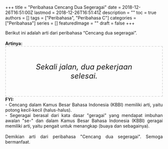 +++
title = "Peribahasa Cencang Dua Segeragai"
date = 2018-12-26T16:51:00Z
lastmod = 2018-12-26T16:51:41Z
description = ""
toc = true
authors = []
tags = ["Peribahasa", "Peribahasa C"]
categories = ["Peribahasa"]
series = []
featuredImage = ""
draft = false
+++

<div dir="ltr" style="text-align: left;" trbidi="on"><div style="text-align: justify;">Berikut ini adalah arti dari peribahasa “Cencang dua segeragai”.</div><br /><div style="text-align: justify;"><b>Artinya:</b></div><div style="border: 2px dashed #ddd; font-size: 24px; height: auto; margin: 0 auto; padding: 50px; text-align: center; width: auto;"><i>Sekali jalan, dua pekerjaan selesai.</i></div><div style="text-align: justify;"><b>FYI:</b><br />- Cencang dalam Kamus Besar Bahasa Indonesia (KBBI) memiliki arti, yaitu potong kecil-kecil (halus-halus).<br />- Segeragai berasal dari kata dasar "geragai" yang mendapat imbuhan awalan "se-" dan dalam Kamus Besar Bahasa Indonesia (KBBI) geragai memiliki arti, yaitu pengait untuk menangkap (buaya dan sebagainya).</div><br /><div style="text-align: justify;">Demikian arti dari peribahasa "Cencang dua segeragai". Semoga bermanfaat. </div></div>
